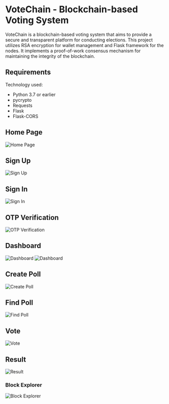 # VoteChain - Blockchain-based Voting System

VoteChain is a blockchain-based voting system that aims to provide a secure and transparent platform for conducting elections. This project utilizes RSA encryption for wallet management and Flask framework for the nodes. It implements a proof-of-work consensus mechanism for maintaining the integrity of the blockchain.

## Requirements

Technology used:

- Python 3.7 or earlier
- pycrypto
- Requests
- Flask
- Flask-CORS

## Home Page
![Home Page](images/image2.png)

## Sign Up
![Sign Up](images/image9.png)

## Sign In
![Sign In](images/image6.png)

## OTP Verification
![OTP Verification](images/image4.png)

## Dashboard
![Dashboard](images/image7.png)
![Dashboard](images/image5.png)

## Create Poll
![Create Poll](images/image8.png)

## Find Poll
![Find Poll](images/image3.png)

## Vote
![Vote](images/image11.png)

## Result
![Result](images/image1.png)

### Block Explorer
![Block Explorer](images/image10.png)

